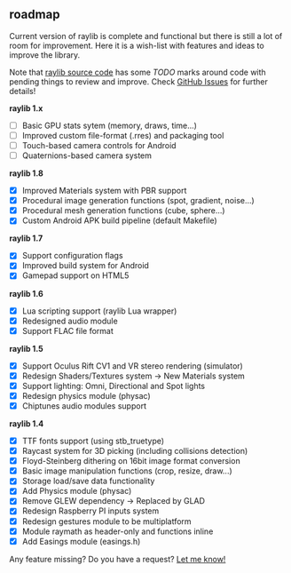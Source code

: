 roadmap
-------

Current version of raylib is complete and functional but there is still a lot of room for improvement.
Here it is a wish-list with features and ideas to improve the library.

Note that [raylib source code](https://github.com/raysan5/raylib/tree/master/src) has some *TODO* marks around code with pending things to review and improve. Check [GitHub Issues](https://github.com/raysan5/raylib/issues) for further details!

**raylib 1.x**
 - [ ] Basic GPU stats sytem (memory, draws, time...)
 - [ ] Improved custom file-format (.rres) and packaging tool
 - [ ] Touch-based camera controls for Android
 - [ ] Quaternions-based camera system
 
**raylib 1.8**
 - [x] Improved Materials system with PBR support
 - [x] Procedural image generation functions (spot, gradient, noise...)
 - [x] Procedural mesh generation functions (cube, sphere...)
 - [x] Custom Android APK build pipeline (default Makefile)

**raylib 1.7**
 - [x] Support configuration flags
 - [x] Improved build system for Android
 - [x] Gamepad support on HTML5
    
**raylib 1.6**
 - [x] Lua scripting support (raylib Lua wrapper)
 - [x] Redesigned audio module
 - [x] Support FLAC file format

**raylib 1.5**
 - [x] Support Oculus Rift CV1 and VR stereo rendering (simulator)
 - [x] Redesign Shaders/Textures system -> New Materials system
 - [x] Support lighting: Omni, Directional and Spot lights
 - [x] Redesign physics module (physac)
 - [x] Chiptunes audio modules support

**raylib 1.4**
 - [x] TTF fonts support (using stb_truetype)
 - [x] Raycast system for 3D picking (including collisions detection)
 - [x] Floyd-Steinberg dithering on 16bit image format conversion
 - [x] Basic image manipulation functions (crop, resize, draw...)
 - [x] Storage load/save data functionality
 - [x] Add Physics module (physac)
 - [x] Remove GLEW dependency -> Replaced by GLAD
 - [x] Redesign Raspberry PI inputs system
 - [x] Redesign gestures module to be multiplatform
 - [x] Module raymath as header-only and functions inline
 - [x] Add Easings module (easings.h)

Any feature missing? Do you have a request? [Let me know!][raysan5]

[raysan5]: mailto:ray@raylib.com "Ramon Santamaria - Ray San"
